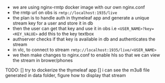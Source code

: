 - we are using nginx-rmtp docker image with our own nginx.conf
- the rmtp url on obs is `rmtp://localhost:1935/live`
- the plan is to handle auth in thymeleaf app and generate a unique stream key for a user and store it in db
- then the user can get that key and use it in obs i.e `<USER_NAME>?key=<KEY_VALUE>` add this to the key textbox
- authserver checks if that key is available in db and authenticates the stream
- in vlc, to connect to stream `rmtp://localhost:1935/live/<USER_NAME>`
- we then make changes to nginx.conf to enable hls so that we can view the stream in brower/phones

TODO:
[] try to dockerize the thymeleaf app
[] i can see the m3u8 file generated in data folder, figure how to display that stream
